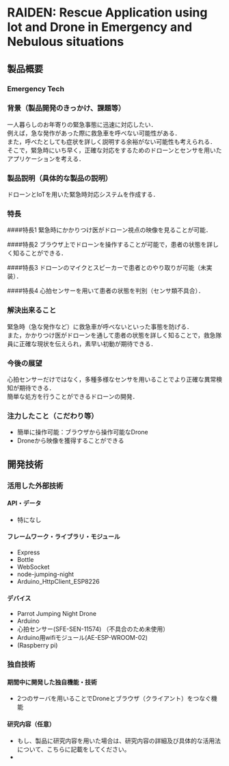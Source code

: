 # RAIDEN: Rescue Application using Iot and Drone in Emergency and Nebulous situations
## 製品概要
### Emergency Tech

### 背景（製品開発のきっかけ、課題等）
一人暮らしのお年寄りの緊急事態に迅速に対応したい．  
例えば，急な発作があった際に救急車を呼べない可能性がある．  
また，呼べたとしても症状を詳しく説明する余裕がない可能性も考えられる．  
そこで，緊急時にいち早く，正確な対応をするためのドローンとセンサを用いたアプリケーションを考える．


### 製品説明（具体的な製品の説明）
ドローンとIoTを用いた緊急時対応システムを作成する．

### 特長
####特長1
緊急時にかかりつけ医がドローン視点の映像を見ることが可能．  

####特長2
ブラウザ上でドローンを操作することが可能で，患者の状態を詳しく知ることができる．

####特長3
ドローンのマイクとスピーカーで患者とのやり取りが可能（未実装）．

####特長4
心拍センサーを用いて患者の状態を判別（センサ類不具合）．

### 解決出来ること
緊急時（急な発作など）に救急車が呼べないといった事態を防げる．  
また，かかりつけ医がドローンを通して患者の状態を詳しく知ることで，救急隊員に正確な現状を伝えられ，素早い初動が期待できる．


### 今後の展望
心拍センサーだけではなく，多種多様なセンサを用いることでより正確な異常検知が期待できる．  
簡単な処方を行うことができるドローンの開発．

### 注力したこと（こだわり等）
* 簡単に操作可能：ブラウザから操作可能なDrone
* Droneから映像を獲得することができる

## 開発技術
### 活用した外部技術
#### API・データ
* 特になし

#### フレームワーク・ライブラリ・モジュール
* Express
* Bottle
* WebSocket
* node-jumping-night
* Arduino_HttpClient_ESP8226

#### デバイス
* Parrot Jumping Night Drone
* Arduino
* 心拍センサー(SFE-SEN-11574) （不具合のため未使用）
* Arduino用wifiモジュール(AE-ESP-WROOM-02)
* (Raspberry pi)

### 独自技術
#### 期間中に開発した独自機能・技術
* 2つのサーバを用いることでDroneとブラウザ（クライアント）をつなぐ機能

#### 研究内容（任意）
* もし、製品に研究内容を用いた場合は、研究内容の詳細及び具体的な活用法について、こちらに記載をしてください。
*
